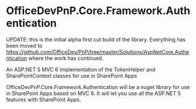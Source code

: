 # OfficeDevPnP.Core.Framework.Authentication
UPDATE: this is the initial alpha first cut build of the library. Everything has been moved to https://github.com/OfficeDev/PnP/tree/master/Solutions/AspNetCore.Authentication where the work has continued.

An ASP.NET 5 MVC 6 implementation of the TokenHelper and SharePointContext classes for use in SharePoint Apps

OfficeDevPnP.Core.Framework.Authentication will be a nuget library for use in SharePoint Apps based on MVC 6. It will let you use all the ASP.NET 5 features with SharePoint Apps.
